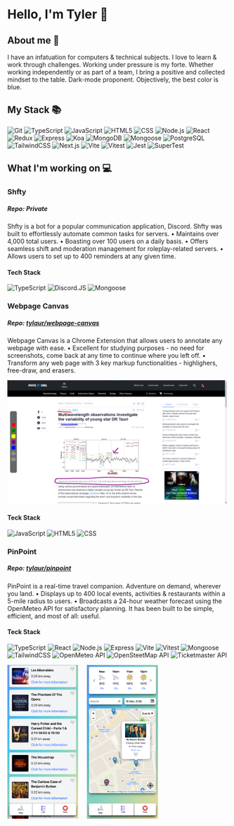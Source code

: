 # Hello, I'm Tyler 👋

## About me 🤔
I have an infatuation for computers & technical subjects. I love to learn & work through challenges. Working under pressure is my forte. Whether working independently or as part of a team, I bring a positive and collected mindset to the table.
Dark-mode proponent. Objectively, the best color is blue.

## My Stack 📚
![Git](https://img.shields.io/badge/-Git-F05032?logo=git&logoColor=white)
![TypeScript](https://img.shields.io/badge/-TypeScript-3178C6?logo=typescript&logoColor=white)
![JavaScript](https://img.shields.io/badge/-JavaScript-F7DF1E?logo=javascript&logoColor=black)
![HTML5](https://img.shields.io/badge/-HTML5-E34F26?logo=html5&logoColor=black)
![CSS](https://img.shields.io/badge/-CSS-663399?logo=css&logoColor=black)
![Node.js](https://img.shields.io/badge/-Node.js-339933?logo=nodedotjs&logoColor=white)
![React](https://img.shields.io/badge/-React-61DAFB?logo=react&logoColor=black)
![Redux](https://img.shields.io/badge/-Redux-764ABC?logo=redux&logoColor=white)
![Express](https://img.shields.io/badge/-Express-000000?logo=express&logoColor=white)
![Koa](https://img.shields.io/badge/-Koa-333333?logo=koa&logoColor=white)
![MongoDB](https://img.shields.io/badge/-MongoDB-47A248?logo=mongodb&logoColor=white)
![Mongoose](https://img.shields.io/badge/-Mongoose-000000?logo=mongoose&logoColor=red)
![PostgreSQL](https://img.shields.io/badge/-PostgreSQL-336791?logo=postgresql&logoColor=white)
![TailwindCSS](https://img.shields.io/badge/-TailwindCSS-06B6D4?logo=tailwindcss&logoColor=white)
![Next.js](https://img.shields.io/badge/-Next.js-000000?logo=nextdotjs&logoColor=white)
![Vite](https://img.shields.io/badge/-Vite-646CFF?logo=vite&logoColor=white)
![Vitest](https://img.shields.io/badge/-Vitest-6E9F18?logo=vitest&logoColor=white)
![Jest](https://img.shields.io/badge/-Jest-C21325?logo=jest&logoColor=white)
![SuperTest](https://img.shields.io/badge/-SuperTest-333333?logoColor=white)

## What I'm working on 💻

### Shfty
##### Repo: Private

Shfty is a bot for a popular communication application, Discord. Shfty was built to effortlessly automate common tasks for servers.
• Maintains over 4,000 total users.
• Boasting over 100 users on a daily basis.
• Offers seamless shift and moderation management for roleplay-related servers.
• Allows users to set up to 400 reminders at any given time.

#### Tech Stack
![TypeScript](https://img.shields.io/badge/-TypeScript-3178C6?logo=typescript&logoColor=white)
![Discord.JS](https://img.shields.io/badge/-Discord.js-5865F2?logo=discord&logoColor=white)
![Mongoose](https://img.shields.io/badge/-Mongoose-000000?logo=mongoose&logoColor=red)

### Webpage Canvas
##### Repo: [tylaur/webpage-canvas](https://github.com/tylaur/webpage-canvas)

Webpage Canvas is a Chrome Extension that allows users to annotate any webpage with ease.
• Excellent for studying purposes - no need for screenshots, come back at any time to continue where you left off.
• Transform any web page with 3 key markup functionalities - highlighers, free-draw, and erasers.

<img src="./public/webpagecanvas/demo.png" width="500" />

#### Teck Stack
![JavaScript](https://img.shields.io/badge/-JavaScript-F7DF1E?logo=javascript&logoColor=black)
![HTML5](https://img.shields.io/badge/-HTML5-E34F26?logo=html5&logoColor=black)
![CSS](https://img.shields.io/badge/-CSS-663399?logo=css&logoColor=black)

### PinPoint
##### Repo: [tylaur/pinpoint](https://github.com/tylaur/pinpoint)

PinPoint is a real-time travel companion. Adventure on demand, wherever you land.
• Displays up to 400 local events, activities & restaurants within a 5-mile radius to users.
• Broadcasts a 24-hour weather forecast using the OpenMeteo API for satisfactory planning.
It has been built to be simple, efficient, and most of all: useful.

#### Teck Stack
![TypeScript](https://img.shields.io/badge/-TypeScript-3178C6?logo=typescript&logoColor=white)
![React](https://img.shields.io/badge/-React-61DAFB?logo=react&logoColor=black)
![Node.js](https://img.shields.io/badge/-Node.js-339933?logo=nodedotjs&logoColor=white)
![Express](https://img.shields.io/badge/-Express-000000?logo=express&logoColor=white)
![Vite](https://img.shields.io/badge/-Vite-646CFF?logo=vite&logoColor=white)
![Vitest](https://img.shields.io/badge/-Vitest-6E9F18?logo=vitest&logoColor=white)
![Mongoose](https://img.shields.io/badge/-Mongoose-000000?logo=mongoose&logoColor=red)
![TailwindCSS](https://img.shields.io/badge/-TailwindCSS-06B6D4?logo=tailwindcss&logoColor=white)
![OpenMeteo API](https://img.shields.io/badge/-OpenMeteo%20API-357cca?logo=accuweather&logoColor=white)
![OpenSteetMap API](https://img.shields.io/badge/-OpenSteetMap%20API-3f8510?logo=openstreetmap&logoColor=white)
![Ticketmaster API](https://img.shields.io/badge/-Ticketmaster%20API-026CDF?logo=ticketmaster&logoColor=white)

<div style="display: flex; flex-direction: row; gap: 20px;">
     <img src="./public/pinpoint/fav_list.png" height="350" />
     <img src="./public/pinpoint/pin_view.png" height="350" />
</div>